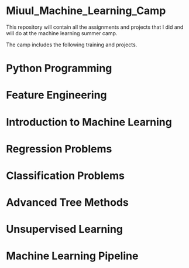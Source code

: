# Miuul_Machine_Learning_Camp
 
 This repository will contain all the assignments and projects that I did and will do at the machine learning summer camp.

 The camp includes the following training and projects.

# Python Programming
# Feature Engineering
# Introduction to Machine Learning
# Regression Problems
# Classification Problems
# Advanced Tree Methods
# Unsupervised Learning
# Machine Learning Pipeline
 
 
 

 
